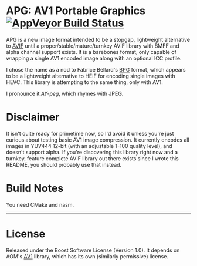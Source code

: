 # APG: AV1 Portable Graphics [![AppVeyor Build Status](https://ci.appveyor.com/api/projects/status/github/joedrago/apg?branch=master&svg=true)](https://ci.appveyor.com/project/joedrago/apg/history)


APG is a new image format intended to be a stopgap, lightweight alternative to [AVIF](https://aomediacodec.github.io/av1-avif/) until a
proper/stable/mature/turnkey AVIF library with BMFF and alpha channel support exists. It is a
barebones format, only capable of wrapping a single AV1 encoded image along with an optional ICC
profile.

I chose the name as a nod to Fabrice Bellard's [BPG](https://bellard.org/bpg/) format, which appears
to be a lightweight alternative to HEIF for encoding single images with HEVC. This library is
attempting to the same thing, only with AV1.

I pronounce it *AY-peg*, which rhymes with JPEG.

# Disclaimer

It isn't quite ready for primetime now, so I'd avoid it unless you're just curious about testing
basic AV1 image compression. It currently encodes all images in YUV444 12-bit (with an adjustable
1-100 quality level), and doesn't support alpha. If you're discovering this library right now and a
turnkey, feature complete AVIF library out there exists since I wrote this README, you should
probably use that instead.

# Build Notes

You need CMake and nasm.

---

# License

Released under the Boost Software License (Version 1.0). It depends on AOM's
[AV1](https://aomedia.org/) library, which has its own (similarly permissive) license.
